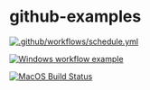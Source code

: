 # github-examples

[![.github/workflows/schedule.yml](https://github.com/tundeiness/github-examples/actions/workflows/schedule.yml/badge.svg)](https://github.com/tundeiness/github-examples/actions/workflows/schedule.yml)

[![Windows workflow example](https://github.com/tundeiness/github-examples/actions/workflows/runner-windows.yml/badge.svg)](https://github.com/tundeiness/github-examples/actions/workflows/runner-windows.yml)


[![MacOS Build Status](https://img.shields.io/github.com/tundeiness/github-examples/actions/workflows/runner-macos.yml/badge.svg)](https://github.com/tundeiness/github-examples/actions/workflows/runner-macos.yml)
